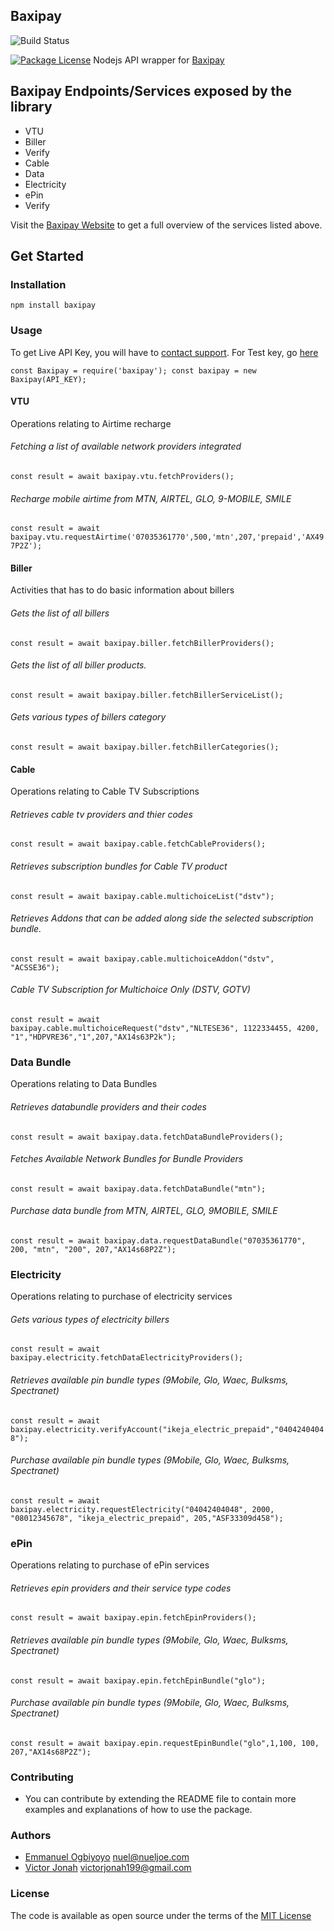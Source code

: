 ## Baxipay

![Build Status](https://img.shields.io/badge/GitHub_Actions-success-success.svg?logo=github&logoColor=white)

<!-- <a href="https://www.npmjs.com/package/baxipay" target="_blank"><img src="https://img.shields.io/npm/v/baxipay.svg" alt="NPM Version" /></a>
<a href="https://www.npmjs.com/package/express-generator-typescript" target="_blank"><img src="https://img.shields.io/npm/dm/baxipay.svg" alt="NPM Downloads" /></a> -->

<a href="https://www.npmjs.com/package/express-generator-typescript" target="_blank"><img src="https://img.shields.io/npm/l/express-generator-typescript.svg" alt="Package License" /></a>
Nodejs API wrapper for [Baxipay]()

## Baxipay Endpoints/Services exposed by the library

- VTU
- Biller
- Verify
- Cable
- Data
- Electricity
- ePin
- Verify

Visit the [Baxipay Website](https://www.baxipay.com.ng/) to get a full overview of the services listed above.

## Get Started

### Installation

`npm install baxipay`

### Usage

To get Live API Key, you will have to [contact support](https://mail.google.com/mail/?extsrc=mailto&url=mailto%3Adev%40baxi.com.ng).
For Test key, go [here](https://payments.baxipay.com.ng//api/documentation)

`const Baxipay = require('baxipay'); const baxipay = new Baxipay(API_KEY);`

#### VTU

Operations relating to Airtime recharge

###### Fetching a list of available network providers integrated

`const result = await baxipay.vtu.fetchProviders();`

###### Recharge mobile airtime from MTN, AIRTEL, GLO, 9-MOBILE, SMILE

`const result = await baxipay.vtu.requestAirtime('07035361770',500,'mtn',207,'prepaid','AX497P2Z');`

#### Biller

Activities that has to do basic information about billers

###### Gets the list of all billers

`const result = await baxipay.biller.fetchBillerProviders();`

###### Gets the list of all biller products.

`const result = await baxipay.biller.fetchBillerServiceList();`

###### Gets various types of billers category

`const result = await baxipay.biller.fetchBillerCategories();`

#### Cable

Operations relating to Cable TV Subscriptions

###### Retrieves cable tv providers and thier codes

`const result = await baxipay.cable.fetchCableProviders();`

###### Retrieves subscription bundles for Cable TV product

`const result = await baxipay.cable.multichoiceList("dstv");`

###### Retrieves Addons that can be added along side the selected subscription bundle.

`const result = await baxipay.cable.multichoiceAddon("dstv", "ACSSE36");`

###### Cable TV Subscription for Multichoice Only (DSTV, GOTV)

`const result = await baxipay.cable.multichoiceRequest("dstv","NLTESE36", 1122334455, 4200, "1","HDPVRE36","1",207,"AX14s63P2k");`

### Data Bundle

Operations relating to Data Bundles

###### Retrieves databundle providers and their codes

`const result = await baxipay.data.fetchDataBundleProviders();`

###### Fetches Available Network Bundles for Bundle Providers

`const result = await baxipay.data.fetchDataBundle("mtn");`

###### Purchase data bundle from MTN, AIRTEL, GLO, 9MOBILE, SMILE

`const result = await baxipay.data.requestDataBundle("07035361770", 200, "mtn", "200", 207,"AX14s68P2Z");`

### Electricity

Operations relating to purchase of electricity services

###### Gets various types of electricity billers

`const result = await baxipay.electricity.fetchDataElectricityProviders();`

###### Retrieves available pin bundle types (9Mobile, Glo, Waec, Bulksms, Spectranet)

`const result = await baxipay.electricity.verifyAccount("ikeja_electric_prepaid","04042404048");`

###### Purchase available pin bundle types (9Mobile, Glo, Waec, Bulksms, Spectranet)

`const result = await baxipay.electricity.requestElectricity("04042404048", 2000, "08012345678", "ikeja_electric_prepaid", 205,"ASF33309d458");`

### ePin

Operations relating to purchase of ePin services

###### Retrieves epin providers and their service type codes

`const result = await baxipay.epin.fetchEpinProviders();`

###### Retrieves available pin bundle types (9Mobile, Glo, Waec, Bulksms, Spectranet)

`const result = await baxipay.epin.fetchEpinBundle("glo");`

###### Purchase available pin bundle types (9Mobile, Glo, Waec, Bulksms, Spectranet)

`const result = await baxipay.epin.requestEpinBundle("glo",1,100, 100, 207,"AX14s68P2Z");`

### Contributing

- You can contribute by extending the README file to contain more examples and explanations of how to use the package.

### Authors

- [Emmanuel Ogbiyoyo](https://www.linkedin.com/in/emmanuel-ogbiyoyo-36b044168/?originalSubdomain=ng)
  nuel@nueljoe.com
- [Victor Jonah](https://www.linkedin.com/in/victor-jonah/) victorjonah199@gmail.com

### License

The code is available as open source under the terms of the
[MIT License](https://opensource.org/licenses/MIT)

